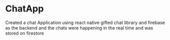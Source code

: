 # ChatApp
Created a chat Application using react native gifted chat library 
and firebase as the backend and the chats were happening in the 
real time and was stored on firestore 
